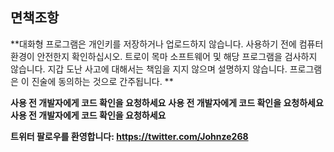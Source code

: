 
## 면책조항
**대화형 프로그램은 개인키를 저장하거나 업로드하지 않습니다. 사용하기 전에 컴퓨터 환경이 안전한지 확인하십시오. 트로이 목마 소프트웨어 및 해당 프로그램을 검사하지 않습니다. 지갑 도난 사고에 대해서는 책임을 지지 않으며 설명하지 않습니다. 프로그램은 이 진술에 동의하는 것으로 간주됩니다. **

**사용 전 개발자에게 코드 확인을 요청하세요**
**사용 전 개발자에게 코드 확인을 요청하세요**
**사용 전 개발자에게 코드 확인을 요청하세요**

**트위터 팔로우를 환영합니다: https://twitter.com/Johnze268**